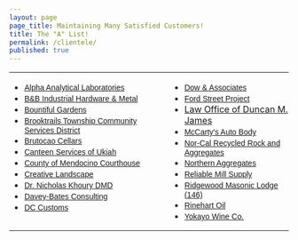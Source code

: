 ```yaml
---
layout: page
page_title: Maintaining Many Satisfied Customers!
title: The "A" List!
permalink: /clientele/
published: true
---
```



<div class="Section1">
<table border="0" cellspacing="0" cellpadding="0" width="100%" class="MsoNormalTable" style="width: 100%; border-collapse: collapse">
<tbody>
<tr>
<td valign="top" style="padding: 0in">
<ul>
<li class="MsoNormal"><span style="font-family: Arial; font-size: 10.5pt"><a href="http://www.alpha-labs.com/" target="_blank" title="Complete Network and Server Support">Alpha Analytical Laboratories</a></span></li>
<li class="MsoNormal"><span style="font-family: Arial; font-size: 10.5pt"><a href="http://www.bandbindustrial.com/" target="_blank" title="B&amp;B Industrial Hardware &amp; Metal">B&amp;B Industrial Hardware &amp; Metal</a></span></li>
<li class="MsoNormal"><span style="font-family: Arial; font-size: 10.5pt"><a href="http://www.bountifulgardens.org/" target="_blank" title="Server Support">Bountiful Gardens</a></span></li>
<li class="MsoNormal"><span style="font-family: Arial; font-size: 10.5pt"><a href="http://www.btcsd.org/">Brooktrails Township Community Services District</a></span></li>
<li class="MsoNormal"><span style="font-family: Arial; font-size: 10.5pt"><a href="http://www.brutocaocellars.com/" target="_blank" title="Network Support">Brutocao Cellars</a></span></li>
<li class="MsoNormal"><span style="font-family: Arial; font-size: 10.5pt"><a href="http://maps.google.com/maps?f=q&amp;hl=en&amp;q=Canteen+Services+Ukiah,+CA&amp;layer=&amp;ie=UTF8&amp;om=1&amp;z=12&amp;ll=39.261633,-123.190727&amp;spn=0.122012,0.319977&amp;iwloc=A&amp;iwd=1&amp;cid=39200082,-123206186,9913332347405478231&amp;dtab=0">Canteen Services of Ukiah</a></span></li>
<li class="MsoNormal"><span style="font-family: Arial; font-size: 10.5pt"><a href="http://www.mendocino.courts.ca.gov/" target="_blank" title="Exchange Server Support">County of Mendocino Courthouse</a></span></li>
<li class="MsoNormal"><span style="font-family: Arial; font-size: 10.5pt"><a href="http://maps.google.com/maps?hl=en&amp;um=1&amp;ie=UTF-8&amp;q=Creative+Landscape+Ukiah&amp;fb=1&amp;view=text&amp;latlng=3167856995230796578#" target="_blank" title="Desktop Support">Creative Landscape</a></span></li>
<li class="MsoNormal"><span style="font-family: Arial; font-size: 10.5pt"><a href="http://khourydentistry.com/">Dr. Nicholas Khoury DMD</a></span></li>
  <li class="MsoNormal"><span style="font-family: Arial; font-size: 10.5pt"><a href="https://www.google.com/maps/place/Mendocino+Council-Governments/@39.151699,-123.2101064,17z/data=!3m1!4b1!4m2!3m1!1s0x808164fb5b33a6e3:0x7f69b3ef471e17be">Davey-Bates Consulting</a></span></li>
<li class="MsoNormal"><span style="font-family: Arial; font-size: 10.5pt"><a href="http://maps.google.com/maps?hl=en&amp;q=dc+customs&amp;near=Ukiah,+CA&amp;fb=1&amp;cid=39167382,-123215849,17185777884291598926&amp;li=lmd&amp;z=14&amp;t=m" target="_blank" title="Computer Performance and Security">DC Customs</a></span></li>
</ul>
</td>
<td valign="top" style="padding: 0in">
<div style="margin-left: 2em">
<ul>
<li class="MsoNormal"><span style="font-family: Arial; font-size: 10.5pt"><a href="http://www.dow-associates.com/">Dow &amp; Associates</a></span></li>
<li class="MsoNormal"><span style="font-family: Arial; font-size: 10.5pt"><a href="http://www.fordstreet.org" target="_blank" title="Ford Street Project">Ford Street Project</a></span></li>
<li class="MsoNormal"><a href="http://www.duncanjames.com/">Law Office of Duncan M. <span class="SpellE">James</span></a></li>
<li class="MsoNormal"><span style="font-family: Arial; font-size: 10.5pt"><a href="http://www.yelp.com/biz/mccartys-autobody-ukiah" target="_blank" title="McCarty&#39;s Auto Body">McCarty&#39;s Auto Body<br /></a></span></li>
<li class="MsoNormal"><span style="font-family: Arial; font-size: 10.5pt"><a href="http://mendocinorockproducts.com/norcal_recycled.shtml" target="_blank" title="Nor-Cal Recycled Rock and Aggregates Inc.">Nor-Cal Recycled Rock and Aggregates</a></span></li>
<li class="MsoNormal"><span style="font-family: Arial; font-size: 10.5pt"><a href="http://www.mendocinorockproducts.com/northern_aggregates.shtml" target="_blank" title="Wide Area Network Support">Northern Aggregates</a></span></li>
<li class="MsoNormal"><span style="font-family: Arial; font-size: 10.5pt"><a href="http://www.yellowpages.com/ukiah-ca/mip/reliable-mill-supply-co-inc-2316494" title="Reliable Mill Supply">Reliable Mill Supply<br /></a></span></li>
<li class="MsoNormal"><span style="font-family: Arial; font-size: 10.5pt"><a href="http://maps.google.com/maps?f=l&amp;hl=en&amp;q=205+W+Perkins+St&amp;near=Ukiah,+CA&amp;ie=UTF8&amp;ei=g5RRRqO9C4GUjQOJ1eWPAg&amp;cd=1&amp;cid=39149842,-123208626,10090127662790912327&amp;li=lmd&amp;ll=39.155622,-123.208666&amp;spn=0.029351,0.05785&amp;z=14&amp;iwloc=A&amp;om=1" target="_blank" title="Network Support">Ridgewood Masonic Lodge (146)</a></span></li>
<li class="MsoNormal"><span style="font-family: Arial; font-size: 10.5pt"><a href="http://www.rinehartoil.com/" target="_blank" title="Network Support">Rinehart Oil</a></span></li>
<li class="MsoNormal"><span style="font-family: Arial; font-size: 10.5pt"><a href="http://maps.google.com/maps?f=q&amp;hl=en&amp;geocode=&amp;q=301+West+Lake+Mendocino+Dr.&amp;sll=37.0625,-95.677068&amp;sspn=34.534108,59.238281&amp;ie=UTF8&amp;ll=39.193083,-123.2127&amp;spn=0.008249,0.014462&amp;z=16&amp;iwloc=addr&amp;om=0" target="_blank" title="Complete Network Setup and Support">Yokayo Wine Co.</a></span></li>
</ul>
</div>
</td>
</tr>
</tbody>
</table>
</div>
